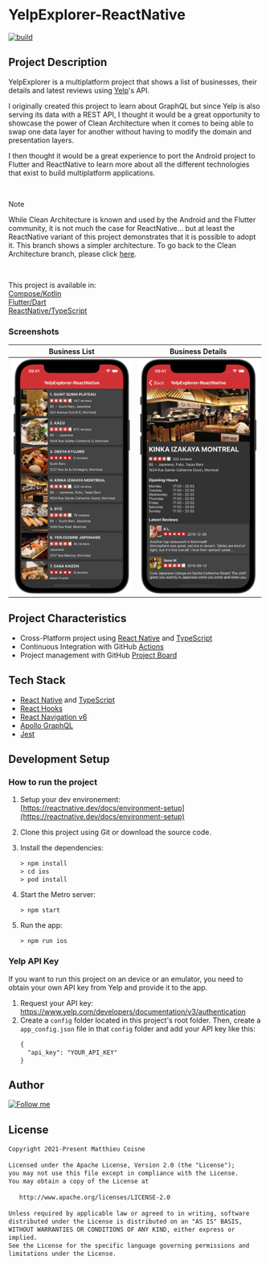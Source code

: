 # YelpExplorer-ReactNative

[![build](https://github.com/matthieucoisne/YelpExplorer-ReactNative/workflows/build/badge.svg)](https://github.com/matthieucoisne/YelpExplorer-ReactNative/blob/main/.github/workflows/build.yml)

## Project Description

YelpExplorer is a multiplatform project that shows a list of businesses, their details and latest reviews using
[Yelp](https://www.yelp.com/)'s API.

I originally created this project to learn about GraphQL but since Yelp is also serving its data with a REST API,
I thought it would be a great opportunity to showcase the power of Clean Architecture when it comes to being able
to swap one data layer for another without having to modify the domain and presentation layers.

I then thought it would be a great experience to port the Android project to Flutter and ReactNative to learn more
about all the different technologies that exist to build multiplatform applications.

<br/>

> [!NOTE]
> While Clean Architecture is known and used by the Android and the Flutter community, it is not much the case for ReactNative... but at least the ReactNative variant of this project demonstrates that it is possible to adopt it. This branch shows a simpler architecture. To go back to the Clean Architecture branch, please click [here](https://github.com/matthieucoisne/YelpExplorer-ReactNative/tree/main).

<br/>

This project is available in:<br/>
[Compose/Kotlin](https://github.com/matthieucoisne/YelpExplorer)<br/>
[Flutter/Dart](https://github.com/matthieucoisne/YelpExplorer-Flutter)<br/>
[ReactNative/TypeScript](https://github.com/matthieucoisne/YelpExplorer-ReactNative)<br/>

### Screenshots

|                                                                           Business List                                                                            |                                                                             Business Details                                                                             |
| :----------------------------------------------------------------------------------------------------------------------------------------------------------------: | :----------------------------------------------------------------------------------------------------------------------------------------------------------------------: |
| ![YelpExplorer-React Native - Business List](https://github.com/matthieucoisne/YelpExplorer-ReactNative/blob/main/media/YelpExplorer-ReactNative-BusinessList.png) | ![YelpExplorer-React Native - Business Details](https://github.com/matthieucoisne/YelpExplorer-ReactNative/blob/main/media/YelpExplorer-ReactNative-BusinessDetails.png) |

## Project Characteristics

- Cross-Platform project using [React Native](https://reactnative.dev/) and [TypeScript](https://www.typescriptlang.org/)
- Continuous Integration with GitHub [Actions](https://github.com/matthieucoisne/YelpExplorer-ReactNative/actions)
- Project management with GitHub [Project Board](https://github.com/matthieucoisne/YelpExplorer-ReactNative/projects/1)

## Tech Stack

- [React Native](https://reactnative.dev/) and [TypeScript](https://www.typescriptlang.org/)
- [React Hooks](https://reactjs.org/docs/hooks-intro.html)
- [React Navigation v6](https://reactnavigation.org/docs/getting-started)
- [Apollo GraphQL](https://www.apollographql.com/docs/react/)
- [Jest](https://jestjs.io/docs/tutorial-react-native)

## Development Setup

### How to run the project

1. Setup your dev environement: [https://reactnative.dev/docs/environment-setup](https://reactnative.dev/docs/environment-setup)

2. Clone this project using Git or download the source code.

3. Install the dependencies:
   ```
   > npm install
   > cd ios
   > pod install
   ```
4. Start the Metro server:
   ```
   > npm start
   ```
5. Run the app:
   ```
   > npm run ios
   ```

### Yelp API Key

If you want to run this project on an device or an emulator, you need to obtain your own API key from Yelp and
provide it to the app.

1. Request your API key: https://www.yelp.com/developers/documentation/v3/authentication<br/>
2. Create a `config` folder located in this project's root folder. Then, create a `app_config.json` file in that `config` folder and add your API key like this:
   ```
   {
     "api_key": "YOUR_API_KEY"
   }
   ```

## Author

[![Follow me](https://img.shields.io/twitter/follow/matthieucoisne?style=social)](https://x.com/matthieucoisne)

## License

```
Copyright 2021-Present Matthieu Coisne

Licensed under the Apache License, Version 2.0 (the "License");
you may not use this file except in compliance with the License.
You may obtain a copy of the License at

   http://www.apache.org/licenses/LICENSE-2.0

Unless required by applicable law or agreed to in writing, software
distributed under the License is distributed on an "AS IS" BASIS,
WITHOUT WARRANTIES OR CONDITIONS OF ANY KIND, either express or implied.
See the License for the specific language governing permissions and
limitations under the License.
```
